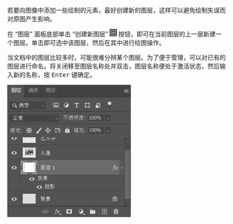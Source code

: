 若要向图像中添加一些绘制的元素，最好创建新的图层，这样可以避免绘制失误而对原图产生影响。

在 “图层” 面板底部单击 “创建新图层” <img src="./images/19.png" style="zoom:67%;" /> 按钮，即可在当前图层的上一层新建一个图层。单击即可选中该图层，然后在其中进行绘图操作。

当文档中的图层比较多时，可能很难分辨某个图层。为了便于管理，可以对已有的图层进行命名。将关闭移至图层名称处并双击，图层名称便处于激活状态，然后输入新的名称，按 <kbd>Enter</kbd> 键确定。

<img src="./images/24.png" alt="24" style="zoom:67%;" />
